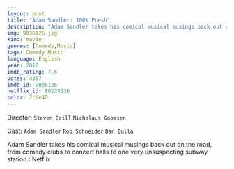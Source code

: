 ```yaml
---
layout: post
title: "Adam Sandler: 100% Fresh"
description: "Adam Sandler takes his comical musical musings back out on the road, from comedy clubs to concert halls to one very unsuspecting subway station.::Netflix.."
img: 9036126.jpg
kind: movie
genres: [Comedy,Music]
tags: Comedy Music 
language: English
year: 2018
imdb_rating: 7.6
votes: 4357
imdb_id: 9036126
netflix_id: 80224536
color: 2c6e49
---
```

Director: `Steven Brill` `Nicholaus Goossen`  

Cast: `Adam Sandler` `Rob Schneider` `Dan Bulla` 

Adam Sandler takes his comical musical musings back out on the road, from comedy clubs to concert halls to one very unsuspecting subway station.::Netflix